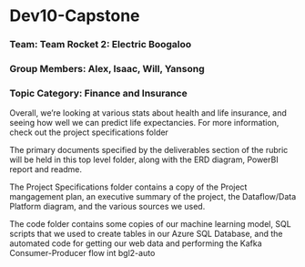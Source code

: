 # Dev10-Capstone

### Team: Team Rocket 2: Electric Boogaloo
### Group Members: Alex, Isaac, Will, Yansong
### Topic Category: Finance and Insurance

Overall, we’re looking at various stats about health and life insurance, and seeing how well we can predict life expectancies. For more information, check out the project specifications folder

The primary documents specified by the deliverables section of the rubric will be held in this top level folder, along with the ERD diagram, PowerBI report and readme.

The Project Specifications folder contains a copy of the Project mangagement plan, an executive summary of the project, the Dataflow/Data Platform diagram, and the various sources we used.

The code folder contains some copies of our machine learning model, SQL scripts that we used to create tables in our Azure SQL Database, and the automated code for getting our web data and performing the Kafka Consumer-Producer flow int bgl2-auto


